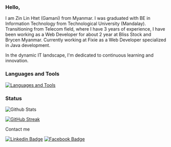 <h3>Hello, </h3>

I am Zin Lin Htet (Gamani) from Myanmar. I was graduated with BE in Information Technology from Technological University (Mandalay). Transitioning from Telecom field, where I have 3 years of experience, I have been working as a Web Developer for about 2 year at Bliss Stock and Brycen Myanmar. Currently working at Fixie as a Web Developer specialized in Java development.

In the dynamic IT landscape, I'm dedicated to continuous learning and innovation.

### Languages and Tools

[![Languages and Tools](https://skillicons.dev/icons?i=bootstrap,tailwind,javascript,vuejs,react,angular,php,laravel,java,mysql,git,github,gitlab,vscode,eclipse)](https://skillicons.dev)

### Status

![Github Stats](https://github-readme-stats.vercel.app/api?username=mrzinlinhtet)

[![GitHub Streak](https://github-readme-streak-stats.herokuapp.com/?user=mrzinlinhtet)](https://git.io/streak-stats)

Contact me

[![Linkedin Badge](https://img.shields.io/badge/Linkedin-E4405F?style=for-the-badge&logo=linkedin&logoColor=white)](https://www.linkedin.com/in/zinlinhtet) 
[![Facebook Badge](https://img.shields.io/badge/Facebook-1877F2?style=for-the-badge&logo=facebook&logoColor=white)](https://www.facebook.com/mrzinlinhtet) 
